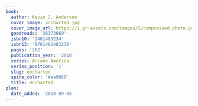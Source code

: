```yaml
---
book:
  author: Kevin J. Anderson
  cover_image: uncharted.jpg
  cover_image_url: https://i.gr-assets.com/images/S/compressed.photo.goodreads.com/books/1511798410l/36373869._SX98_.jpg
  goodreads: '36373869'
  isbn10: '1481483234'
  isbn13: '9781481483230'
  pages: '262'
  publication_year: '2018'
  series: Arcane America
  series_position: '1'
  slug: uncharted
  spine_color: '#aa9988'
  title: Uncharted
plan:
  date_added: '2018-09-05'
---
```

